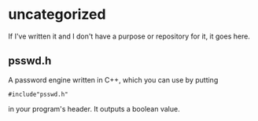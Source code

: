 # uncategorized
If I've written it and I don't have a purpose or repository for it, it goes here.

## psswd.h
A password engine written in C++, which you can use by putting

	#include"psswd.h"

in your program's header. It outputs a boolean value.

